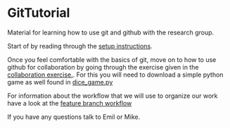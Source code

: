# GitTutorial

Material for learning how to use git and github with the research group.

Start of by reading through the [setup instructions](git_tutorial.md). 

Once you feel comfortable with the basics of git, move on to how to use github for collaboration by going through the exercise given in the [collaboration exercise.](colaboration_tutorial.md). For this you will need to download a simple python game as well found in [dice_game.py](dice_game.py)

For information about the workflow that we will use to organize our work have a look at the [feature branch workflow](feature_branch_workflow.md)

If you have any questions talk to Emil or Mike.
